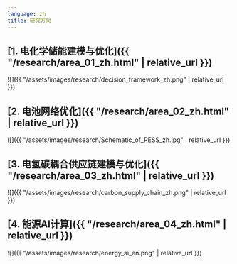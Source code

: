 ```yaml
---
language: zh
title: 研究方向
---
```

## [1. 电化学储能建模与优化]({{ "/research/area_01_zh.html" | relative_url }})

![]({{ "/assets/images/research/decision_framework_zh.png" | relative_url }})

## [2. 电池网络优化]({{ "/research/area_02_zh.html" | relative_url }})

![]({{ "/assets/images/research/Schematic_of_PESS_zh.jpg" | relative_url }})

## [3. 电氢碳耦合供应链建模与优化]({{ "/research/area_03_zh.html" | relative_url }})

![]({{ "/assets/images/research/carbon_supply_chain_zh.png" | relative_url }})

## [4. 能源AI计算]({{ "/research/area_04_zh.html" | relative_url }})

![]({{ "/assets/images/research/energy_ai_en.png" | relative_url }})